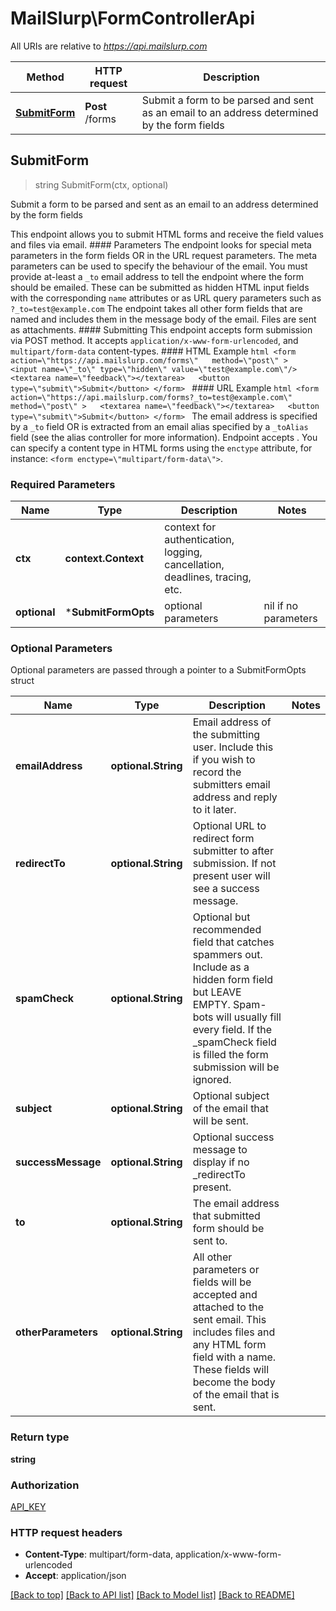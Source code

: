 # MailSlurp\FormControllerApi

All URIs are relative to *https://api.mailslurp.com*

Method | HTTP request | Description
------------- | ------------- | -------------
[**SubmitForm**](FormControllerApi#SubmitForm) | **Post** /forms | Submit a form to be parsed and sent as an email to an address determined by the form fields



## SubmitForm

> string SubmitForm(ctx, optional)

Submit a form to be parsed and sent as an email to an address determined by the form fields

This endpoint allows you to submit HTML forms and receive the field values and files via email.   #### Parameters The endpoint looks for special meta parameters in the form fields OR in the URL request parameters. The meta parameters can be used to specify the behaviour of the email.   You must provide at-least a `_to` email address to tell the endpoint where the form should be emailed. These can be submitted as hidden HTML input fields with the corresponding `name` attributes or as URL query parameters such as `?_to=test@example.com`  The endpoint takes all other form fields that are named and includes them in the message body of the email. Files are sent as attachments.  #### Submitting This endpoint accepts form submission via POST method. It accepts `application/x-www-form-urlencoded`, and `multipart/form-data` content-types.  #### HTML Example ```html <form    action=\"https://api.mailslurp.com/forms\"   method=\"post\" >   <input name=\"_to\" type=\"hidden\" value=\"test@example.com\"/>   <textarea name=\"feedback\"></textarea>   <button type=\"submit\">Submit</button> </form> ```  #### URL Example ```html <form    action=\"https://api.mailslurp.com/forms?_to=test@example.com\"   method=\"post\" >   <textarea name=\"feedback\"></textarea>   <button type=\"submit\">Submit</button> </form> ```    The email address is specified by a `_to` field OR is extracted from an email alias specified by a `_toAlias` field (see the alias controller for more information).  Endpoint accepts .  You can specify a content type in HTML forms using the `enctype` attribute, for instance: `<form enctype=\"multipart/form-data\">`.  

### Required Parameters


Name | Type | Description  | Notes
------------- | ------------- | ------------- | -------------
**ctx** | **context.Context** | context for authentication, logging, cancellation, deadlines, tracing, etc.
 **optional** | ***SubmitFormOpts** | optional parameters | nil if no parameters

### Optional Parameters

Optional parameters are passed through a pointer to a SubmitFormOpts struct


Name | Type | Description  | Notes
------------- | ------------- | ------------- | -------------
 **emailAddress** | **optional.String**| Email address of the submitting user. Include this if you wish to record the submitters email address and reply to it later. | 
 **redirectTo** | **optional.String**| Optional URL to redirect form submitter to after submission. If not present user will see a success message. | 
 **spamCheck** | **optional.String**| Optional but recommended field that catches spammers out. Include as a hidden form field but LEAVE EMPTY. Spam-bots will usually fill every field. If the _spamCheck field is filled the form submission will be ignored. | 
 **subject** | **optional.String**| Optional subject of the email that will be sent. | 
 **successMessage** | **optional.String**| Optional success message to display if no _redirectTo present. | 
 **to** | **optional.String**| The email address that submitted form should be sent to. | 
 **otherParameters** | **optional.String**| All other parameters or fields will be accepted and attached to the sent email. This includes files and any HTML form field with a name. These fields will become the body of the email that is sent. | 

### Return type

**string**

### Authorization

[API_KEY](../README#API_KEY)

### HTTP request headers

- **Content-Type**: multipart/form-data, application/x-www-form-urlencoded
- **Accept**: application/json

[[Back to top]](#) [[Back to API list]](../README#documentation-for-api-endpoints)
[[Back to Model list]](../README#documentation-for-models)
[[Back to README]](../README)

